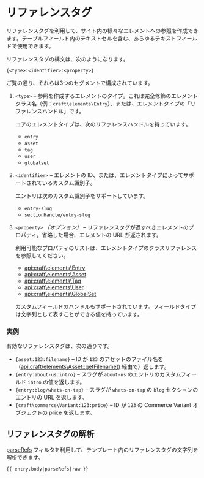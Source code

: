 # リファレンスタグ

リファレンスタグを利用して、サイト内の様々なエレメントへの参照を作成できます。テーブルフィールド内のテキストセルを含む、あらゆるテキストフィールドで使用できます。

リファレンスタグの構文は、次のようになります。

```twig
{<type>:<identifier>:<property>}
```

ご覧の通り、それらは3つのセグメントで構成されています。

1. `<type>` – 参照を作成するエレメントのタイプ。これは完全修飾のエレメントクラス名（例：`craft\elements\Entry`）、または、エレメントタイプの「リファレンスハンドル」です。

   コアのエレメントタイプは、次のリファレンスハンドルを持っています。
   - `entry`
   - `asset`
   - `tag`
   - `user`
   - `globalset`

2. `<identifier>` – エレメントの ID、または、エレメントタイプによってサポートされているカスタム識別子。

   エントリは次のカスタム識別子をサポートしています。
   - `entry-slug`
   - `sectionHandle/entry-slug`

3. `<property>` _（オプション）_ – リファレンスタグが返すべきエレメントのプロパティ。省略した場合、エレメントの URL が返されます。

   利用可能なプロパティのリストは、エレメントタイプのクラスリファレンスを参照してください。
   - [api:craft\elements\Entry](craft\elements\Entry#public-properties)
   - [api:craft\elements\Asset](craft\elements\Asset#public-properties)
   - [api:craft\elements\Tag](craft\elements\Tag#public-properties)
   - [api:craft\elements\User](craft\elements\User#public-properties)
   - [api:craft\elements\GlobalSet](craft\elements\GlobalSet#public-properties)

   カスタムフィールドのハンドルもサポートされています。フィールドタイプは文字列として表すことができる値を持っています。

### 実例

有効なリファレンスタグは、次の通りです。

- `{asset:123:filename}` – ID が `123` のアセットのファイル名を（<api:craft\elements\Asset::getFilename()> 経由で）返します。
- `{entry:about-us:intro}` – スラグが `about-us` のエントリのカスタムフィールド `intro` の値を返します。
- `{entry:blog/whats-on-tap}` – スラグが `whats-on-tap` の `blog` セクションのエントリの URL を返します。
- `{craft\commerce\Variant:123:price}` – ID が `123` の Commerce Variant オブジェクトの price を返します。

## リファレンスタグの解析

[parseRefs](templating/filters.md#parserefs) フィルタを利用して、テンプレート内のリファレンスタグの文字列を解析できます。

```twig
{{ entry.body|parseRefs|raw }}
```

